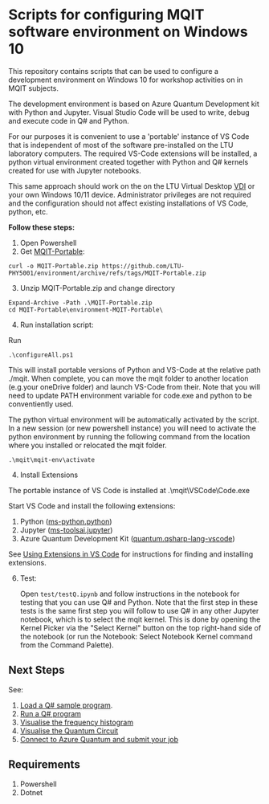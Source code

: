 # Scripts for configuring MQIT software environment on Windows 10

This repository contains scripts that can be used to configure a development environment on Windows 10 for workshop activities on in MQIT subjects. 

The development environment is based on Azure Quantum Development kit with Python and Jupyter.  Visual Studio Code will be used to write, debug and execute code in Q# and Python. 

For our purposes it is convenient to use a 'portable' instance of VS Code that is independent of most of the software pre-installed on the LTU laboratory computers. The required VS-Code extensions will be installed, a python virtual environment created together with Python and Q# kernels created for use with Jupyter notebooks.  

 This same approach  should work on the on the LTU Virtual Desktop [VDI](https://www.latrobe.edu.au/students/support/it/teaching/myapps) or your own Windows 10/11 device.  Administrator privileges are not required and the configuration should not affect existing installations of VS Code, python, etc.  


**Follow these steps:**

1. Open Powershell
2. Get [MQIT-Portable](https://github.com/LTU-PHY5001/environment/archive/refs/tags/MQIT-Portable.zip):

```
curl -o MQIT-Portable.zip https://github.com/LTU-PHY5001/environment/archive/refs/tags/MQIT-Portable.zip
```

3. Unzip MQIT-Portable.zip and change directory

```
Expand-Archive -Path .\MQIT-Portable.zip
cd MQIT-Portable\environment-MQIT-Portable\
```

4. Run installation script:

Run 

```
.\configureAll.ps1
```

This will install portable versions of Python and VS-Code at the relative path ./mqit.  When complete, you can move the mqit folder to another location (e.g.your oneDrive folder) and launch VS-Code from their.  Note that you will need to update PATH environment variable for code.exe and python to be conventiently used.

The python virtual environment will be automatically activated by the script.  In a new session (or new powershell instance) you will need to activate the python environment by running the following command from the location where you installed or relocated the mqit folder.


``
.\mqit\mqit-env\activate
``

4. Install Extensions

The portable instance of VS Code is installed at .\mqit\VSCode\Code.exe

Start VS Code and install the following extensions:
1. Python ([ms-python.python](https://marketplace.visualstudio.com/items?itemName=ms-python.python))
2. Jupyter ([ms-toolsai.jupyter](https://marketplace.visualstudio.com/items?itemName=ms-toolsai.jupyter))
3. Azure Quantum Development Kit ([quantum.qsharp-lang-vscode](https://marketplace.visualstudio.com/items?itemName=quantum.qsharp-lang-vscode))

See [Using Extensions in VS Code](https://code.visualstudio.com/docs/introvideos/extend) for instructions for finding and installing extensions.


6.  Test:
   
    Open `test/testQ.ipynb` and follow instructions in the notebook for testing that you can use Q# and Python.  Note that the first step in these tests is the same first step you will follow to use Q# in any other Jupyter notebook, which is to select the mqit kernel.  This is done by opening the Kernel Picker via the "Select Kernel" button on the top right-hand side of the notebook (or run the Notebook: Select Notebook Kernel command from the Command Palette).


## Next Steps

See:
1. [Load a Q# sample program](https://learn.microsoft.com/en-us/azure/quantum/how-to-submit-jobs?tabs=tabid-python&pivots=ide-qsharp#load-a-q-sample-program).
2. [Run a Q# program](https://learn.microsoft.com/en-us/azure/quantum/how-to-submit-jobs?tabs=tabid-python&pivots=ide-qsharp#run-a-q-program)
3. [Visualise the frequency histogram](https://learn.microsoft.com/en-us/azure/quantum/how-to-submit-jobs?tabs=tabid-python&pivots=ide-qsharp#visualize-the-frequency-histogram)
4. [Visualise the Quantum Circuit](https://learn.microsoft.com/en-us/azure/quantum/how-to-submit-jobs?tabs=tabid-python&pivots=ide-qsharp#visualize-the-quantum-circuit)
4. [Connect to Azure Quantum and submit your job](https://learn.microsoft.com/en-us/azure/quantum/how-to-submit-jobs?tabs=tabid-python&pivots=ide-qsharp#connect-to-azure-quantum-and-submit-your-job)

## Requirements

1. Powershell
2. Dotnet


